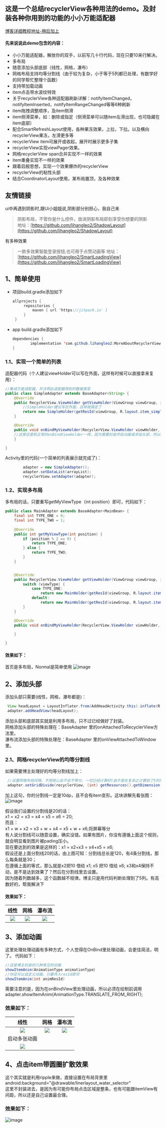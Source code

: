 ## 这是一个总结recyclerView各种用法的demo。及封装各种你用到的功能的小小万能适配器
[博客详细教程地址-稍后加上](https://juejin.im/post/5d5ce44d5188252231108e68)  

#### 先来说说此demo包含的内容：

* 小小万能适配器，解放你的双手，以前写几十行代码，现在只要10来行解决。
* 多布局
* 随意添加头部底部（线性，网格，瀑布）
* 网格布局支持均等分割线（由于较为复杂，小于等于5列都已处理，有数学好的同学帮忙整理个函数）
* 支持带加载动画
* item点击带水波纹特效
* 关于recyclerView各种适配器刷新详解：notifyItemChanged，notifyItemInserted，notifyItemRangeChanged等等6种刷新
* item拖拽调整顺序，及item侧滑
* item侧滑菜单，如：删除或指定（侧滑菜单可以随item左滑出现，也可隐藏在item底部）
* 配合SmartRefreshLayout使用，各种果冻效果，上拉，下拉。以及横向recyclerView果冻，左滑更多等
* recyclerView item可展开或收起，展开时展示更多子集
* recyclerView实现viewPager效果。
* 网格recyclerView span合并实现不一样的效果
* item重叠实现不一样的效果
* 跟着启舰思想，实现一个效果爆炸的recyclerView
* recyclerView的粘性头部
* 结合CoordinatorLayout使用，某布局置顶，及各种效果  



## 友情链接
ui中再遇到阴影时,跟Ui小姐姐说,阴影部分别担心，我自己来
> 阴影布局，不管你是什么控件，放进阴影布局即刻享受你想要的阴影  
地址：[https://github.com/lihangleo2/ShadowLayout](https://github.com/lihangleo2/ShadowLayout)

有多种效果
> 一款多效果智能登录按钮,也可用于点赞动画等
地址：[https://github.com/lihangleo2/SmartLoadingView](https://github.com/lihangleo2/SmartLoadingView)

## 1、简单使用

 - 项目build.gradle添加如下
   ```java
   allprojects {
		repositories {
			maven { url 'https://jitpack.io' }
		}
	}
   ```
 - app build.gradle添加如下
    ```java
   dependencies {
	        implementation 'com.github.lihangleo2:MoreAboutRecyclerView:1.0.0'
	}
   ```
   
### 1.1、实现一个简单的列表
适配器代码（个人建议viewHolder可以写在外面，这样有时候可以直接拿来复用）：
```java
//集成万能适配器，并注明此适配器用到的数据类型
public class SimpleAdapter extends BaseAdapter<String> {
    @Override
    public RecyclerView.ViewHolder getViewHolder(ViewGroup viewGroup, int viewType) {
        //SimpleHolder建议写在外面，这样就搞定了
        return new SimpleHolder(getResId(viewGroup, R.layout.item_simple));
    }

    @Override
    public void onBindMyViewHolder(RecyclerView.ViewHolder viewHolder, int position) {
    //这里还是和正常的onBindViewHolder一样。因为需要封装开启动画或添加头部，所以用onBindMyViewHolder继承出来处理逻辑
    }

}
```
Activity里的代码(一个简单的列表展示就完成了)：
```java
        adapter = new SimpleAdapter();
        adapter.setDataList(arrayList);
        recyclerView.setAdapter(adapter);
```
### 1.2、实现多布局
多布局的话，只要重写getMyViewType（int position）即可，代码如下：
```java
public class MainAdapter extends BaseAdapter<MainBean> {
    final int TYPE_ONE = 0;
    final int TYPE_TWO = 1;
    
    @Override
    public int getMyViewType(int position) {
        if (position % 2 == 0) {
            return TYPE_ONE;
        } else {
            return TYPE_TWO;
        }
    }


    @Override
    public RecyclerView.ViewHolder getViewHolder(ViewGroup viewGroup, int viewType) {
        switch (viewType) {
            case TYPE_ONE:
                return new MainHolder(getResId(viewGroup, R.layout.item_main_one));
            default:
                return new MainHolder(getResId(viewGroup, R.layout.item_main_two));
        }
    }

    @Override
    public void onBindMyViewHolder(RecyclerView.ViewHolder viewHolder, int position) {
        
    }

}
```
#### 效果如下：
首页是多布局，Normal是简单使用
![image](https://github.com/lihangleo2/RandomRecycleView/blob/master/gifshow/1.normal.gif)  

## 2、添加头部
添加头部只需要(线性，网格，瀑布都是)：
```java
 View headLayout = LayoutInflater.from(AddHeadActivity.this).inflate(R.layout.layout_head, null);
 adapter.addHeadView(headLayout);
```
添加头部和底部其实就是利用多布局，只不过已经做好了封装。  
网格添加头部的特殊处理在：BaseAdapter 里的onAttachedToRecyclerView方法里。  
瀑布流添加头部的特殊处理在：BaseAdapter 里的onViewAttachedToWindow里。

### 2.1、网格recyclerView的均等分割线
如果需要博主处理好的均等分割线加上：
```java
 //设置网格布局间隔，不用担心会不会不等分，一切已经计算好(由于是在复杂之计算到了5列)
 adapter.setGridDivide(recyclerView, (int) getResources().getDimension(R.dimen.dp_10));
```
加上这句，你的分割线一定是10dp，且不会有item变形。这块讲解先看张图：
![image](https://github.com/lihangleo2/RandomRecycleView/blob/master/gifshow/3.grid_itemd_math.png)  

假设我们设置的分割线是20的话：  
x1 = x2 = x3 = x4 = x5 = x6 = 20;  
而且：  
x1 + w + x2 = x3 + w + x4 = x5 + w + x6;将屏幕等分  
有人说分割线可以随意设置，确实没错。如果有图片，你没有遵循上面这个规则，就会明显看到图片被pading压小。  
现在要达到的效果是这样的：x1 = x2+x3 = x4+x5 = x6;  
假设还是上面分割线20的话，由上图可知：分割线总长是120，有4条分割线，那么每条就是30；  
在遵循上面的等式，那么就是x2把10 借给 x1; x5 把10 借给 x6; x3和x4保持不动，是不是达到效果了？然后在分割线里去设置。  
因为随着列数越多，这个函数越不规律。博主只是用代码判断处理到了5列。有高数好的，帮我解决下

#### 效果如下：
|线性|网格|瀑布流|
|:---:|:---:|:---:|
|![](https://github.com/lihangleo2/RandomRecycleView/blob/master/gifshow/2.addhead.gif)|![](https://github.com/lihangleo2/RandomRecycleView/blob/master/gifshow/3.addheadbygrid.gif)|![](https://github.com/lihangleo2/RandomRecycleView/blob/master/gifshow/4.addheadbypull.gif)  

## 3、添加动画
这里处理处理动画有多种方式，个人觉得在OnBind里处理动画，会更佳简洁，明了。
代码如下：
```java
//这是博主封装的几种常见的动画
showItemAnim(AnimationType animationType）
//你还可以自定义动画，只要传入resId即可
showItemAnim(int animResId)
```
需要注意的是，因为在onBindView里处理动画，所以必须在绘制前调用adapter.showItemAnim(AnimationType.TRANSLATE_FROM_RIGHT);

### 效果如下：
|线性|网格|瀑布流|
|:---:|:---:|:---:|
|![](https://github.com/lihangleo2/RandomRecycleView/blob/master/gifshow/5.animation_linear.gif)|![](https://github.com/lihangleo2/RandomRecycleView/blob/master/gifshow/6.animation_grid.gif)|![](https://github.com/lihangleo2/RandomRecycleView/blob/master/gifshow/7.animation_pull.gif)
|启动多张动画|
|![](https://github.com/lihangleo2/RandomRecycleView/blob/master/gifshow/8.animation_even.gif)|

## 4、点击item带圆圈扩散效果
这个其实就是利用ripple来做，直接设置在布局背景里 android:background="@drawable/linerlayout_water_selector"  
这里不封装进去，是因为有可能你布局点击区域是整条，也有可能跟itemView有间距，所以还是自己设置最合理。

### 效果如下：
![image](https://github.com/lihangleo2/RandomRecycleView/blob/master/gifshow/9.ripper.gif)  

   
